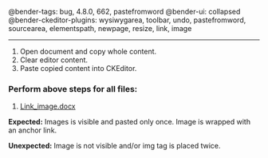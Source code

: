 @bender-tags: bug, 4.8.0, 662, pastefromword
@bender-ui: collapsed
@bender-ckeditor-plugins: wysiwygarea, toolbar, undo, pastefromword, sourcearea, elementspath, newpage, resize, link,
image

----

1. Open document and copy whole content.
1. Clear editor content.
1. Paste copied content into CKEditor.

### Perform above steps for all files:

1. [Link_image.docx](../generated/_fixtures/PFW_image/Link_image/Link_image.docx)

**Expected:** Images is visible and pasted only once. Image is wrapped with an anchor link.

**Unexpected:** Image is not visible and/or img tag is placed twice.
